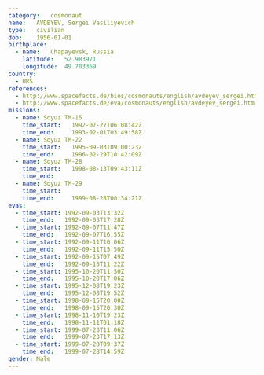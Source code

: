 ```yaml
---
category:	cosmonaut
name:	AVDEYEV, Sergei Vasiliyevich
type:	civilian
dob:	1956-01-01
birthplace:
  - name:	Chapayevsk, Russia
    latitude:	52.983971
    longitude:	49.703369
country:
  - URS
references:
  - http://www.spacefacts.de/bios/cosmonauts/english/avdeyev_sergei.htm
  - http://www.spacefacts.de/eva/cosmonauts/english/avdeyev_sergei.htm
missions:
  - name: Soyuz TM-15
    time_start:   1992-07-27T06:08:42Z
    time_end:     1993-02-01T03:49:58Z
  - name: Soyuz TM-22
    time_start:   1995-09-03T09:00:23Z
    time_end:     1996-02-29T10:42:09Z
  - name: Soyuz TM-28
    time_start:   1998-08-13T09:43:11Z
    time_end:     
  - name: Soyuz TM-29
    time_start:   
    time_end:     1999-08-28T00:34:21Z
evas:
  - time_start: 1992-09-03T13:32Z
    time_end:   1992-09-03T17:28Z
  - time_start: 1992-09-07T11:47Z
    time_end:   1992-09-07T16:55Z
  - time_start: 1992-09-11T10:06Z
    time_end:   1992-09-11T15:50Z
  - time_start: 1992-09-15T07:49Z
    time_end:   1992-09-15T11:22Z
  - time_start: 1995-10-20T11:50Z
    time_end:   1995-10-20T17:06Z
  - time_start: 1995-12-08T19:23Z
    time_end:   1995-12-08T19:52Z
  - time_start: 1998-09-15T20:00Z
    time_end:   1998-09-15T20:30Z
  - time_start: 1998-11-10T19:23Z
    time_end:   1998-11-11T01:18Z
  - time_start: 1999-07-23T11:06Z
    time_end:   1999-07-23T17:13Z
  - time_start: 1999-07-28T09:37Z
    time_end:   1999-07-28T14:59Z
gender:	Male
---
```

